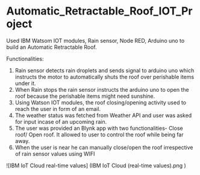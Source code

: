 # Automatic_Retractable_Roof_IOT_Project

Used IBM Watsom IOT modules, Rain sensor, Node RED, Arduino uno to build an Automatic Retractable Roof.

Functionalities:
1. Rain sensor detects rain droplets and sends signal to arduino uno which instructs the motor to automatically shuts the roof over perishable items under it. 
2. When Rain stops the rain sensor instructs the arduino uno to open the roof because the perishable items might need sunshine.
3. Using Watson IOT modules, the roof closing/opening activity used to reach the user in form of an email.
4. The weather status was fetched from Weather API and user was asked for input incase of an upcoming rain.
5. The user was provided an Blynk app with two functionalities- Close roof/ Open roof. It allowed to user to control the roof while being far away.
6. When the user is near he can manually close/open the roof irrespective of rain sensor values using WIFI


![IBM IoT Cloud real-time values] (IBM IoT Cloud (real-time values).png )
